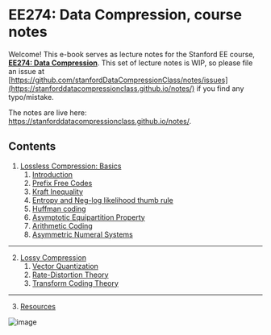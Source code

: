 # EE274: Data Compression, course notes

Welcome! This e-book serves as lecture notes for the Stanford EE course, [**EE274: Data Compression**](https://stanforddatacompressionclass.github.io/Fall23/). This set of lecture notes is WIP, so please file an issue at [https://github.com/stanfordDataCompressionClass/notes/issues](https://stanforddatacompressionclass.github.io/notes/) if you find any typo/mistake. 

The notes are live here: https://stanforddatacompressionclass.github.io/notes/.

## Contents
1. [Lossless Compression: Basics](./lossless_iid/intro.md)
    1. [Introduction](./lossless_iid/intro.md)
    2. [Prefix Free Codes](./lossless_iid/prefix_free_codes.md)
    3. [Kraft Inequality](./lossless_iid/kraft_ineq_and_optimality.md)
    4. [Entropy and Neg-log likelihood thumb rule](./lossless_iid/entropy.md)
    5. [Huffman coding](./lossless_iid/huffman.md)
    6. [Asymptotic Equipartition Property](./lossless_iid/aep.md)
    7. [Arithmetic Coding](./lossless_iid/arithmetic_coding.md)
    8. [Asymmetric Numeral Systems](./lossless_iid/ans.md)
---
2. [Lossy Compression](./lossy/coverpage.md)
    1. [Vector Quantization](./lossy/vector_quant.md)
    2. [Rate-Distortion Theory](./lossy/rd.md)
    3. [Transform Coding Theory](./lossy/transform_coding_theory.md)
---
3. [Resources](./resources.md)

![image](https://user-images.githubusercontent.com/1708665/192588464-1950fbc0-50cc-406d-af7f-0f03da3274fb.png)

